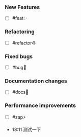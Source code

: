 ### New Features

- [ ] #feat✨
### Refactoring

- [ ] #refactor♻️

### Fixed bugs

- [ ] #bug🐛

### Documentation changes

- [ ] #docs📄

### Performance improvements

- [ ] #zap⚡️

- 18:11 测试一下

